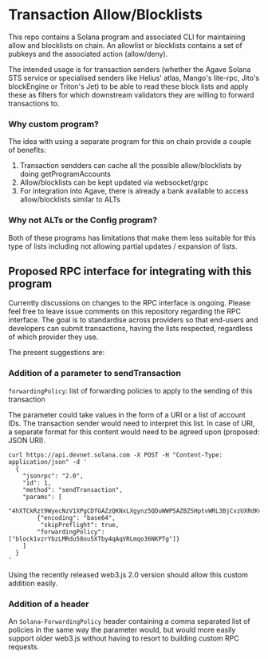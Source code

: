 # Transaction Allow/Blocklists

This repo contains a Solana program and associated CLI for maintaining allow and blocklists on chain. An allowlist or blocklists contains a set of pubkeys and the associated action (allow/deny).

The intended usage is for transaction senders (whether the Agave Solana STS service or specialised senders like Helius' atlas, Mango's lite-rpc, Jito's blockEngine or Triton's Jet) to be able to read these block lists and apply these as filters for which downstream validators they are willing to forward transactions to.

### Why custom program?

The idea with using a separate program for this on chain provide a couple of benefits:

1. Transaction sendders can cache all the possible allow/blocklists by doing getProgramAccounts
2. Allow/blocklists can be kept updated via websocket/grpc
3. For integration into Agave, there is already a bank available to access allow/blocklists similar to ALTs

### Why not ALTs or the Config program?

Both of these programs has limitations that make them less suitable for this type of lists including not allowing partial updates / expansion of lists.

## Proposed RPC interface for integrating with this program

Currently discussions on changes to the RPC interface is ongoing. Please feel free to leave issue comments on this repository regarding the RPC interface. The goal is to standardise across providers so that end-users and developers can submit transactions, having the lists respected, regardless of which provider they use.

The present suggestions are:

### Addition of a parameter to sendTransaction

`forwardingPolicy`: list of forwarding policies to apply to the sending of this transaction

The parameter could take values in the form of a URI or a list of account IDs. The transaction sender would need to interpret this list. In case of URI, a separate format for this content would need to be agreed upon (proposed: JSON URI).

```
curl https://api.devnet.solana.com -X POST -H "Content-Type: application/json" -d '
  {
    "jsonrpc": "2.0",
    "id": 1,
    "method": "sendTransaction",
    "params": [
      "4hXTCkRzt9WyecNzV1XPgCDfGAZzQKNxLXgynz5QDuWWPSAZBZSHptvWRL3BjCvzUXRdKvHL2b7yGrRQcWyaqsaBCncVG7BFggS8w9snUts67BSh3EqKpXLUm5UMHfD7ZBe9GhARjbNQMLJ1QD3Spr6oMTBU6EhdB4RD8CP2xUxr2u3d6fos36PD98XS6oX8TQjLpsMwncs5DAMiD4nNnR8NBfyghGCWvCVifVwvA8B8TJxE1aiyiv2L429BCWfyzAme5sZW8rDb14NeCQHhZbtNqfXhcp2tAnaAT",
        {"encoding": "base64",
         "skipPreflight": true,
        "forwardingPolicy": ["block1vzrYbzLMRdu58ou5XTby4qAqVRLmqo36NKPTg"]}
    ]
  }
'
```

Using the recently released web3.js 2.0 version should allow this custom addition easily.

### Addition of a header

An `Solana-ForwardingPolicy` header containing a comma separated list of policies in the same way the parameter would, but would more easily support older web3.js without having to resort to building custom RPC requests.
